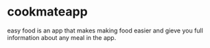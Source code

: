 # cookmateapp
easy food is an app that makes making food easier and gieve you full information about any meal in the app.

